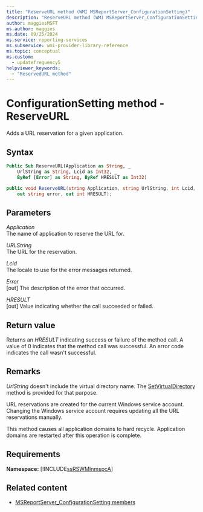 ```yaml
---
title: "ReserveURL method (WMI MSReportServer_ConfigurationSetting)"
description: "ReserveURL method (WMI MSReportServer_ConfigurationSetting)"
author: maggiesMSFT
ms.author: maggies
ms.date: 09/25/2024
ms.service: reporting-services
ms.subservice: wmi-provider-library-reference
ms.topic: conceptual
ms.custom:
  - updatefrequency5
helpviewer_keywords:
  - "ReservedURL method"
---
```

# ConfigurationSetting method - ReserveURL
  Adds a URL reservation for a given application.  
  
## Syntax  
  
```vb  
Public Sub ReserveURL(Application as String, _  
    UrlString as String, Lcid as Int32, _   
    ByRef [Error] as String, ByRef HRESULT as Int32)  
```  
  
```csharp  
public void ReserveURL(string Application, string UrlString, int Lcid,   
    out string error, out int HRESULT);  
```  
  
## Parameters  
 *Application*  
 The name of application to reserve the URL for.  
  
 *URLString*  
 The URL for the reservation.  
  
 *Lcid*  
 The locale to use for the error messages returned.  
  
 *Error*  
 [out] The description of the error that occurred.  
  
 *HRESULT*  
 [out] Value indicating whether the call succeeded or failed.  
  
## Return value  
 Returns an *HRESULT* indicating success or failure of the method call. A value of 0 indicates that the method call was successful. An error code indicates the call wasn't successful.  
  
## Remarks  
 *UrlString* doesn't include the virtual directory name. The [SetVirtualDirectory](../../reporting-services/wmi-provider-library-reference/configurationsetting-method-setvirtualdirectory.md) method is provided for that purpose.  
  
 URL reservations are created for the current Windows service account. Changing the Windows service account requires updating all the URL reservations manually.  
  
 This method causes all application domains to hard recycle. Application domains are restarted after this operation is complete.  
  
## Requirements  
 **Namespace:** [!INCLUDE[ssRSWMInmspcA](../../includes/ssrswminmspca-md.md)]  
  
## Related content

- [MSReportServer_ConfigurationSetting members](../../reporting-services/wmi-provider-library-reference/msreportserver-configurationsetting-members.md)
